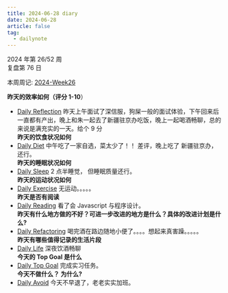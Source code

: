```yaml
---
title: 2024-06-28 diary
date: 2024-06-28
article: false
tag:
  - dailynote
---
```

  
2024 年第 26/52 周  
复盘第 76 日

本周周记: [2024-Week26](2024-Week26)

**昨天的效率如何（评分 1-10**）
- [Daily Reflection](../../10IMYMEMINE/Day/Daily%20Reflection) 昨天上午面试了深信服，狗屎一般的面试体验，下午回来后一直都有产出，晚上和朱一起去了新疆驻京办吃饭，晚上一起喝酒畅聊，总的来说是满充实的一天。给个 9 分  
**昨天的饮食状况如何**
- [Daily Diet](../../10IMYMEMINE/Day/Daily%20Diet) 中午吃了一家自选，菜太少了！！ 差评，晚上吃了 新疆驻京办， 还行。  
**昨天的睡眠状况如何**
- [Daily Sleep](../../10IMYMEMINE/Day/Daily%20Sleep) 2 点半睡觉， 但睡眠质量还行。  
**昨天的运动状况如何**
- [Daily Exercise](Daily%20Exercise) 无运动。。。。。  
**昨天是否有阅读** 
- [Daily Reading](../../10IMYMEMINE/Day/Daily%20Reading) 看了会 Javascript 与程序设计。  
**昨天有什么地方做的不好？可进一步改进的地方是什么？具体的改进计划是什么?**
- [Daily Refactoring](../../10IMYMEMINE/Day/Daily%20Refactoring) 喝完酒在路边随地小便了。。。。想起来真害躁。。。。。  
**昨天有哪些值得记录的生活片段**  
- [Daily Life](../../10IMYMEMINE/Day/Daily%20Life) 深夜饮酒畅聊  
**今天的 Top Goal 是什么**  
- [Daily Top Goal](../../10IMYMEMINE/Day/Daily%20Top%20Goal) 完成实习任务。  
**今天不做什么？ 为什么?**  
- [Daily Avoid](../../10IMYMEMINE/Day/Daily%20Avoid) 今天不早退了，老老实实加班。

